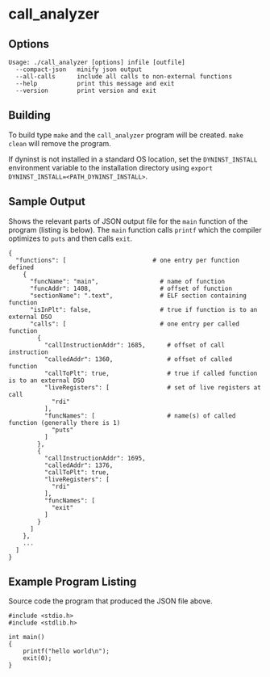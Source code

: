 # call\_analyzer

## Options

```
Usage: ./call_analyzer [options] infile [outfile]
  --compact-json   minify json output
  --all-calls      include all calls to non-external functions
  --help           print this message and exit
  --version        print version and exit
```

## Building

To build type `make` and the `call_analyzer` program will be created.  `make
clean` will remove the program.

If dyninst is not installed in a standard OS location, set the
`DYNINST_INSTALL` environment variable to the installation directory using
`export DYNINST_INSTALL=<PATH_DYNINST_INSTALL>`.

## Sample Output

Shows the relevant parts of JSON output file for the `main` function of the program (listing is below).  The
`main` function calls `printf` which the compiler optimizes to `puts` and then
calls `exit`.

```
{
  "functions": [                        # one entry per function defined
    {
      "funcName": "main",                 # name of function
      "funcAddr": 1408,                   # offset of function
      "sectionName": ".text",             # ELF section containing function
      "isInPlt": false,                   # true if function is to an external DSO
      "calls": [                          # one entry per called function
        {
          "callInstructionAddr": 1685,      # offset of call instruction
          "calledAddr": 1360,               # offset of called function
          "callToPlt": true,                # true if called function is to an external DSO
          "liveRegisters": [                # set of live registers at call
            "rdi"
          ],
          "funcNames": [                    # name(s) of called function (generally there is 1)
            "puts"
          ]
        },
        {
          "callInstructionAddr": 1695,
          "calledAddr": 1376,
          "callToPlt": true,
          "liveRegisters": [
            "rdi"
          ],
          "funcNames": [
            "exit"
          ]
        }
      ]
    },
    ...
  ]
}
```

## Example Program Listing

Source code the program that produced the JSON file above.

```
#include <stdio.h>
#include <stdlib.h>

int main()
{
    printf("hello world\n");
    exit(0);
}
```
